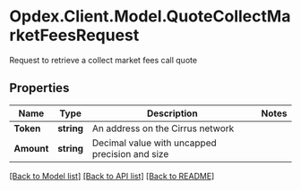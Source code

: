 # Opdex.Client.Model.QuoteCollectMarketFeesRequest
Request to retrieve a collect market fees call quote

## Properties

Name | Type | Description | Notes
------------ | ------------- | ------------- | -------------
**Token** | **string** | An address on the Cirrus network | 
**Amount** | **string** | Decimal value with uncapped precision and size | 

[[Back to Model list]](../README.md#documentation-for-models) [[Back to API list]](../README.md#documentation-for-api-endpoints) [[Back to README]](../README.md)

